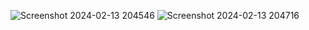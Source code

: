 ![Screenshot 2024-02-13 204546](https://github.com/lukovskiy54/todo-app/assets/88405806/0f55ea00-b075-4a73-9eba-c582f7f82c10)
![Screenshot 2024-02-13 204716](https://github.com/lukovskiy54/todo-app/assets/88405806/9f2d8c91-a577-407b-a984-6d6f32772692)
